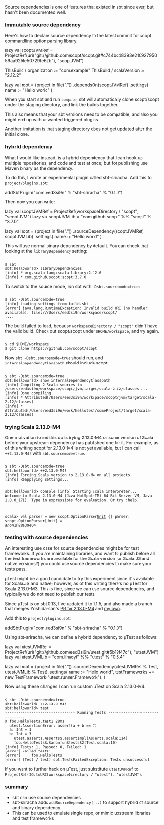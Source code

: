 Source dependencies is one of features that existed in sbt since ever, but hasn't been documented well.

### immutable source dependency

Here's how to declare source dependency to the latest commit for scopt commandline option parsing library.

<scala>
lazy val scoptJVMRef = ProjectRef(uri("git://github.com/scopt/scopt.git#c744bc48393e21092795059aa925fe50729fe62b"), "scoptJVM")

ThisBuild / organization := "com.example"
ThisBuild / scalaVersion := "2.12.2"

lazy val root = (project in file("."))
  .dependsOn(scoptJVMRef)
  .settings(
    name := "Hello world"
  )
</scala>

When you start sbt and run `compile`, sbt will automatically clone scopt/scopt under the staging directory, and link the builds together.

This also means that your sbt versions need to be compatible, and also you might end up with unwanted triggered plugins.

Another limitation is that staging directory does not get updated after the initial clone.

### hybrid dependency

What I would like instead, is a hybrid dependency that I can hook up multiple repositories, and code and test at once; but for publishing use Maven binary as the dependency.

To do this, I wrote an experimental plugin called sbt-sriracha. Add this to `project/plugins.sbt`:

<scala>
addSbtPlugin("com.eed3si9n" % "sbt-sriracha" % "0.1.0")
</scala>

Then now you can write:

<scala>
lazy val scoptJVMRef = ProjectRef(workspaceDirectory / "scopt", "scoptJVM")
lazy val scoptJVMLib = "com.github.scopt" %% "scopt" % "3.7.0"

lazy val root = (project in file("."))
  .sourceDependency(scoptJVMRef, scoptJVMLib)
  .settings(
    name := "Hello world"
  )
</scala>

This will use normal binary dependency by default. You can check that looking at the `libraryDependency` setting:

<code>
$ sbt
sbt:helloworld> libraryDependencies
[info] * org.scala-lang:scala-library:2.12.6
[info] * com.github.scopt:scopt:3.7.0
</code>

To switch to the source mode, run sbt with `-Dsbt.sourcemode=true`:

<code>
$ sbt -Dsbt.sourcemode=true
[info] Loading settings from build.sbt ...
[error] java.lang.RuntimeException: Invalid build URI (no handler available): file:///Users/eed3si9n/workspace/scopt/
....
</code>

The build failed to load, because `workspaceDirectory / "scopt"` didn't have the valid build. Check out scopt/scopt under `$HOME/workspace`, and try again.

<code>
$ cd $HOME/workspace
$ git clone https://github.com/scopt/scopt
</code>

Now `sbt -Dsbt.sourcemode=true` should run, and `internalDependencyClasspath` should include scopt.

<code>
$ sbt -Dsbt.sourcemode=true
sbt:helloworld> show internalDependencyClasspath
[info] Compiling 2 Scala sources to /Users/eed3si9n/workspace/scopt/jvm/target/scala-2.12/classes ...
[info] Done compiling.
[info] * Attributed(/Users/eed3si9n/workspace/scopt/jvm/target/scala-2.12/classes)
[info] * Attributed(/Users/eed3si9n/work/hellotest/someProject/target/scala-2.12/classes)
</code>

### trying Scala 2.13.0-M4

One motivation to set this up is trying 2.13.0-M4 or some version of Scala before your upstream dependency has published one for it. For example, as of this writing scopt for 2.13.0-M4 is not yet available, but I can call `++2.13.0-M4!` with `sbt.sourcemode=true`.

<code>
$ sbt -Dsbt.sourcemode=true
sbt:helloworld> ++2.13.0-M4!
[info] Forcing Scala version to 2.13.0-M4 on all projects.
[info] Reapplying settings...

sbt:helloworld> console
[info] Starting scala interpreter...
Welcome to Scala 2.13.0-M4 (Java HotSpot(TM) 64-Bit Server VM, Java 1.8.0_171).
Type in expressions for evaluation. Or try :help.

scala> val parser = new scopt.OptionParser[Unit]("scopt") {}
parser: scopt.OptionParser[Unit] = $anon$1@28e39e04
</code>

### testing with source dependencies

An interesting use case for source dependencies might be for test frameworks. If you are maintaining libraries, and want to publish before all the test frameworks are available for the Scala version (or Scala.JS and native versions?) you could use source dependencies to make sure your tests pass.

µTest might be a good candidate to try this experiment since it's available for Scala.JS and native; however, as of this writing there's no µTest for Scala 2.13.0-M3. This is fine, since we can use source dependencies, and typically we do not need to publish our tests.

Since µTest is on sbt 0.13, I've updated it to 1.1.5, and also made a branch that merges Yoshida-san's [PR for 2.13.0-M4](https://github.com/lihaoyi/utest/pull/163) and [my own](https://github.com/lihaoyi/utest/pull/167).

Add this to `project/plugins.sbt`:

<scala>
addSbtPlugin("com.eed3si9n" % "sbt-sriracha" % "0.1.0")
</scala>

Using sbt-sriracha, we can define a hybrid dependency to µTest as follows: 

<scala>
lazy val utestJVMRef = ProjectRef(uri("git://github.com/eed3si9n/utest.git#5b19f47c"), "utestJVM")
lazy val utestJVMLib = "com.lihaoyi" %% "utest" % "0.6.4"

lazy val root = (project in file("."))
  .sourceDependency(utestJVMRef % Test, utestJVMLib % Test)
  .settings(
    name := "Hello world",
    testFrameworks += new TestFramework("utest.runner.Framework"),
  )
</scala>

Now using these changes I can run custom µTest on Scala 2.13.0-M4.

<code>
$ sbt -Dsbt.sourcemode=true
sbt:helloworld> ++2.13.0-M4!
sbt:helloworld> test
-------------------------------- Running Tests --------------------------------
X foo.HelloTests.test1 28ms
  utest.AssertionError: assert(a + b == 7)
  a: Int = 1
  b: Int = 3
    utest.asserts.Asserts$.assertImpl(Asserts.scala:114)
    foo.HelloTests$.$anonfun$tests$2(Test.scala:10)
[info] Tests: 1, Passed: 0, Failed: 1
[error] Failed tests:
[error] 	foo.HelloTests
[error] (Test / test) sbt.TestsFailedException: Tests unsuccessful
</code>

If you want to further hack on µTest, just substitute `utestJVMRef` to `ProjectRef(IO.toURI(workspaceDirectory / "utest"), "utestJVM")`.

### summary

- sbt can use source dependencies
- sbt-sriracha adds `addSourceDependency(...)` to support hybrid of source and binary dependency
- This can be used to emulate single repo, or mimic upstream libraries and test frameworks
